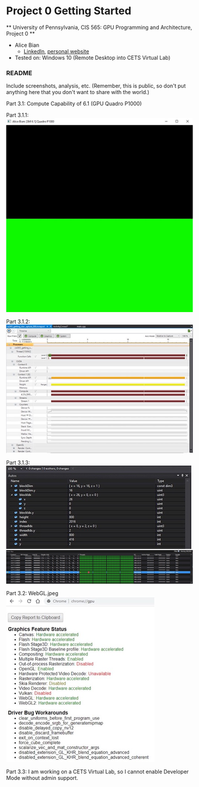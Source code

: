 Project 0 Getting Started
====================

** University of Pennsylvania, CIS 565: GPU Programming and Architecture, Project 0 **

* Alice Bian
  * [LinkedIn](www.linkedin.com/in/alice-bian), [personal website](https://www.alice-bian.com/portfolio)
* Tested on: Windows 10 (Remote Desktop into CETS Virtual Lab)

### README

Include screenshots, analysis, etc. (Remember, this is public, so don't put
anything here that you don't want to share with the world.)

Part 3.1: Compute Capability of 6.1 (GPU Quadro P1000)

Part 3.1.1: 
<br />
![Modify CUDA Project Titlebar](images/Modify_CUDA_Project_Titlebar.jpeg)

Part 3.1.2: 
![Timeline](images/Timeline.jpeg)

Part 3.1.3: 
![Autos](images/Autos.jpeg)
![Warp Info](images/Warp_Info.jpeg)

Part 3.2: WebGL.jpeg
![WebGL](images/WebGL.jpeg)

Part 3.3: I am working on a CETS Virtual Lab, so I cannot enable Developer Mode without admin support.



